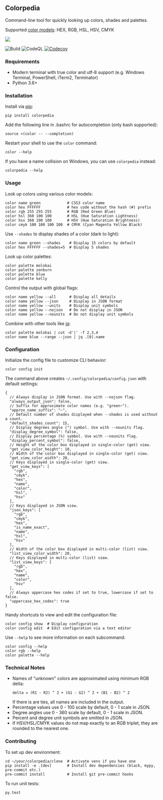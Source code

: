 ## Colorpedia

Command-line tool for quickly looking up colors, shades and palettes.

Supported [color models](https://en.wikipedia.org/wiki/Color_model):
HEX, RGB, HSL, HSV, CMYK

![](demo.gif)

![Build](https://github.com/joowani/colorpedia/workflows/Build/badge.svg?branch=main)
![CodeQL](https://github.com/joowani/colorpedia/workflows/CodeQL/badge.svg)
[![Codecov](https://codecov.io/gh/joowani/colorpedia/branch/main/graph/badge.svg?token=EH6F62KWTB)](https://codecov.io/gh/joowani/colorpedia)


### Requirements

* Modern terminal with true color and utf-8 support
  (e.g. Windows Terminal, PowerShell, iTerm2, Terminator)
* Python 3.6+

### Installation

Install via [pip](https://pip.pypa.io):

```shell
pip install colorpedia
```

Add the following line in .bashrc for autocompletion (only bash supported):

```shell
source <(color -- --completion)
```

Restart your shell to use the `color` command:

```shell
color --help
```

If you have a name collision on Windows, you can use `colorpedia` instead:
```shell
colorpedia --help
```

### Usage

Look up colors using various color models:

```shell
color name green            # CSS3 color name
color hex FFFFFF            # hex code without the hash (#) prefix
color rgb 255 255 255       # RGB (Red Green Blue)
color hsl 360 100 100       # HSL (Hue Saturation Lightness)
color hsv 360 100 100       # HSV (Hue Saturation Brightness)
color cmyk 100 100 100 100  # CMYK (Cyan Magenta Yellow Black)
```

Use `--shades` to display shades of a color (dark to light):

```shell
color name green --shades    # Display 15 colors by default
color hex FFFFFF --shades=5  # Display 5 shades
```

Look up color palettes:

```shell
color palette molokai
color palette zenburn
color palette blue
color palette kelly
```

Control the output with global flags:

```shell
color name yellow --all      # Display all details
color name yellow --json     # Display in JSON format
color name yellow --units    # Display unit symbols
color name yellow --nojson   # Do not display in JSON
color name yellow --nounits  # Do not display unit symbols
```

Combine with other tools like [jq](https://github.com/stedolan/jq):

```shell
color palette molokai | cut -d'|' -f 2,3,4
color name blue --range --json | jq .[0].name
```

### Configuration

Initialize the config file to customize CLI behavior:

```shell
color config init
```

The command above creates `~/.config/colorpedia/config.json` with default settings:

```json5
{
  // Always display in JSON format. Use with --nojson flag.
  "always_output_json": false,
  // Suffix for approximate color names (e.g. "green~").
  "approx_name_suffix": "~",
  // Default number of shades displayed when --shades is used without a count.
  "default_shades_count": 15,
  // Display degrees angle (°) symbol. Use with --nounits flag.
  "display_degree_symbol": false,
  // Display percentage (%) symbol. Use with --nounits flag.
  "display_percent_symbol": false,
  // Height of the color box displayed in single-color (get) view.
  "get_view_color_height": 10,
  // Width of the color box displayed in single-color (get) view.
  "get_view_color_width": 20,
  // Keys displayed in single-color (get) view.
  "get_view_keys": [
    "rgb",
    "cmyk",
    "hex",
    "name",
    "color",
    "hsl",
    "hsv"
  ],
  // Keys displayed in JSON view.
  "json_keys": [
    "rgb",
    "cmyk",
    "hex",
    "is_name_exact",
    "name",
    "hsl",
    "hsv"
  ],
  // Width of the color box displayed in multi-color (list) view.
  "list_view_color_width": 20,
  // Keys displayed in multi-color (list) view.
  "list_view_keys": [
    "rgb",
    "hex",
    "name",
    "color",
    "hsv"
  ],
  // Always uppercase hex codes if set to true, lowercase if set to false.
  "uppercase_hex_codes": true
}
```

Handy shortcuts to view and edit the configuration file:

```shell
color config show  # Display configuration
color config edit  # Edit configuration via a text editor
```

Use `--help` to see more information on each subcommand:
```shell
color config --help
color rgb --help
color palette --help
```

### Technical Notes
- Names of "unknown" colors are approximated using minimum RGB delta:
  ```
  delta = (R1 - R2) ^ 2 + (G1 - G2) ^ 2 + (B1 - B2) ^ 2
  ```
  If there is are ties, all names are included in the output.
- Percentage values use 0 - 100 scale by default, 0 - 1 scale in JSON.
- Degree angles use 0 - 360 scale by default, 0 - 1 scale in JSON.
- Percent and degree unit symbols are omitted in JSON.
- If HSV/HSL/CMYK values do not map exactly to an RGB triplet, they are
  rounded to the nearest one.


### Contributing

To set up dev environment:

```shell
cd ~/your/colorpedia/clone  # Activate venv if you have one
pip install -e .[dev]       # Install dev dependencies (black, mypy, pre-commit etc.)
pre-commit install          # Install git pre-commit hooks
```

To run unit tests:
```shell
py.test
```
